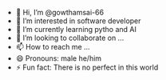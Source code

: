 - 👋 Hi, I’m @gowthamsai-66
- 👀 I’m interested in software developer
- 🌱 I’m currently learning pytho and AI
- 💞️ I’m looking to collaborate on ...
- 📫 How to reach me ...
- 😄 Pronouns: male he/him
- ⚡ Fun fact: There is no perfect in this world

<!---
gowthamsai-66/gowthamsai-66 is a ✨ special ✨ repository because its `README.md` (this file) appears on your GitHub profile.
You can click the Preview link to take a look at your changes.
--->

